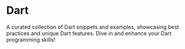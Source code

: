 # Dart
A curated collection of Dart snippets and examples, showcasing best practices and unique Dart features. Dive in and enhance your Dart programming skills!
